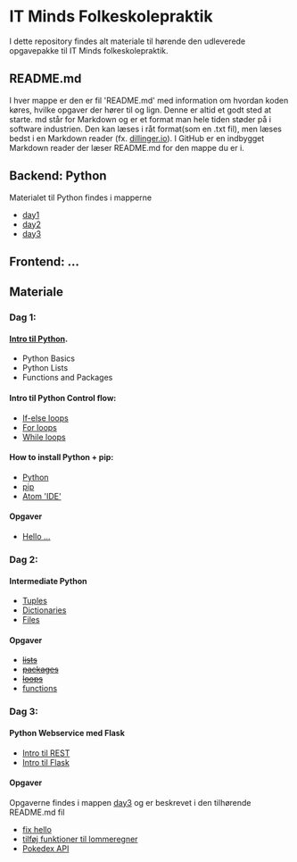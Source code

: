 # IT Minds Folkeskolepraktik

I dette repository findes alt materiale til hørende den udleverede opgavepakke til IT Minds folkeskolepraktik.



## README.md
I hver mappe er den er fil 'README.md' med information om hvordan koden køres, hvilke opgaver der hører til og lign. Denne er altid et godt sted at starte.
md står for Markdown og er et format man hele tiden støder på i software industrien. Den kan læses i råt format(som en .txt fil), men læses bedst i en Markdown reader (fx. [dillinger.io](dillinger.io)). I GitHub er en indbygget Markdown reader der læser README.md for den mappe du er i.


## Backend: Python
Materialet til Python findes i mapperne
- [day1](day1/)
- [day2](day2/)
- [day3](day3/)


## Frontend: ...





## Materiale

### Dag 1:
#### [Intro til Python](https://www.datacamp.com/courses/intro-to-python-for-data-science).
- Python Basics
- Python Lists
- Functions and Packages

#### Intro til Python Control flow:
- [If-else loops](https://www.w3schools.com/python/python_conditions.asp)
- [For loops](https://www.w3schools.com/python/python_while_loops.asp)
- [While loops](https://www.w3schools.com/python/python_for_loops.asp)

#### How to install Python + pip:
- [Python](https://www.youtube.com/watch?v=i-MuSAwgwCU)
- [pip](https://www.geeksforgeeks.org/how-to-install-pip-on-windows/)
- [Atom 'IDE'](https://atom.io/)

#### Opgaver
- [Hello ...](day1/1_hello/)



### Dag 2:
#### Intermediate Python
- [Tuples](https://www.geeksforgeeks.org/python-tuples/)
- [Dictionaries](https://www.geeksforgeeks.org/python-dictionary/)
- [Files](https://www.geeksforgeeks.org/file-handling-python/)


#### Opgaver
- [~~lists~~](day2/1_lists)
- [~~packages~~](day2/2_packages)
- [~~loops~~](day2/3_loops/)
- [functions](day2/4_functions/)


### Dag 3:


#### Python Webservice med Flask
- [Intro til REST](https://restfulapi.net/http-methods/)
- [Intro til Flask](https://www.geeksforgeeks.org/python-introduction-to-web-development-using-flask/)

#### Opgaver
Opgaverne findes i mappen [day3](day3/) og er beskrevet i den tilhørende README.md fil
- [fix hello](day3/1_flask_hello/)
- [tilføj funktioner til lommeregner](day3/2_flask_calculator/)
- [Pokedex API](day3/3_flask_pokedex/)
